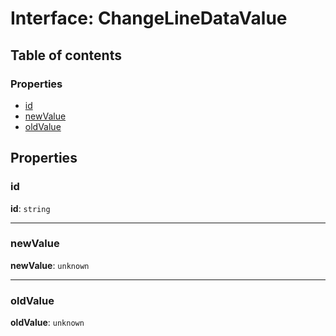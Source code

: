 # Interface: ChangeLineDataValue

## Table of contents

### Properties

* [id](/en/auto-docs/free-history-plugin/interfaces/ChangeLineDataValue.md#id)
* [newValue](/en/auto-docs/free-history-plugin/interfaces/ChangeLineDataValue.md#newvalue)
* [oldValue](/en/auto-docs/free-history-plugin/interfaces/ChangeLineDataValue.md#oldvalue)

## Properties

### id

**id**: `string`

***

### newValue

**newValue**: `unknown`

***

### oldValue

**oldValue**: `unknown`
